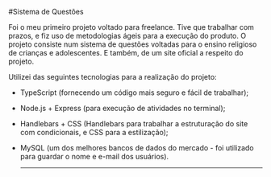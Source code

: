 #Sistema de Questões

Foi o meu primeiro projeto voltado para freelance. Tive que trabalhar com prazos, e fiz uso de metodologias ágeis para a execução do produto.
O projeto consiste num sistema de questões voltadas para o ensino religioso de crianças e adolescentes. E também, de um site oficial a respeito do projeto.

Utilizei das seguintes tecnologias para a realização do projeto:

- TypeScript (fornecendo um código mais seguro e fácil de trabalhar);
- Node.js + Express (para execução de atividades no terminal);
- Handlebars + CSS (Handlebars para trabalhar a estruturação do site com condicionais, e CSS para a estilização);
- MySQL (um dos melhores bancos de dados do mercado - foi utilizado para guardar o nome e e-mail dos usuários).

  --------------------------------------------------------------------------------------------------------------------------------------------------------------------------------------------------------------------
